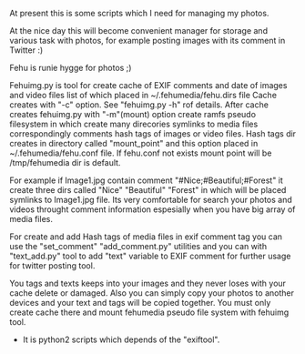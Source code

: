 At present this is some scripts which I need for managing my photos. 

At the nice day this will become convenient manager for storage and various task with photos, for example posting images with its comment in Twitter :)

Fehu is runie hygge for photos ;)

Fehuimg.py is tool for create cache of EXIF comments and date of images and video files list of which placed in ~/.fehumedia/fehu.dirs file
Cache creates with "-c" option. See "fehuimg.py -h" rof details.
After cache creates fehuimg.py with "-m"(mount) option create ramfs pseudo filesystem in which create many direcories symlinks to media files correspondingly comments hash tags of images or video files. Hash tags dir creates in directory called "mount_point" and this option placed in ~/.fehumedia/fehu.conf file. If fehu.conf not exists mount point will be /tmp/fehumedia dir is default.

For example if Image1.jpg contain comment "#Nice;#Beautiful;#Forest" it create three dirs called "Nice" "Beautiful" "Forest" in which will be placed symlinks to Image1.jpg file.
Its very comfortable for search your photos and videos throught comment information espesially when you have big array of media files.

For create and add Hash tags of media files in exif comment tag you can use the "set_comment" "add_comment.py" utilities and you can with "text_add.py" tool to add "text" variable to EXIF comment for further usage for twitter posting tool.

You tags and texts keeps into your images and they never loses with your cache delete or damaged.
Also you can simply copy your photos to another devices and your text and tags will be copied together.
You must only create cache there and mount fehumedia pseudo file system with fehuimg tool.


* It is python2 scripts which depends of the "exiftool".
